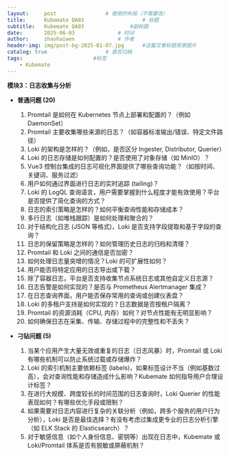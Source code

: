 ```yaml
---
layout:     post   				# 使用的布局（不需要改）
title:      Kubemate QA03            		# 标题 
subtitle:   Kubemate QA03				#副标题
date:       2025-06-03				# 时间
author:     zhaohaiwen 				# 作者
header-img: img/post-bg-2025-01-07.jpg		#这篇文章标题背景图片
catalog: true 					# 是否归档
tags:						#标签
    - Kubemate
---
```

**模块3：日志收集与分析**

* **普通问题 (20)**

  1. Promtail 是如何在 Kubernetes 节点上部署和配置的？（例如 DaemonSet）
  2. Promtail 主要收集哪些来源的日志？（如容器标准输出/错误、特定文件路径）
  3. Loki 的架构是怎样的？（例如，是否区分 Ingester, Distributor, Querier）
  4. Loki 的日志存储是如何配置的？是否使用了对象存储（如 MinIO）？
  5. Vue3 控制台集成的日志可视化界面提供了哪些查询功能？（如按时间、关键词、服务过滤）
  6. 用户如何通过界面进行日志的实时追踪 (tailing)？
  7. Loki 的 LogQL 查询语言，用户需要掌握到什么程度才能有效使用？平台是否提供了简化查询的方式？
  8. 日志的索引策略是怎样的？如何平衡查询性能和存储成本？
  9. 多行日志（如堆栈跟踪）是如何处理和聚合的？
  10. 对于结构化日志 (JSON 等格式)，Loki 是否支持字段提取和基于字段的查询？
  11. 日志的保留策略是怎样的？如何管理历史日志的归档和清理？
  12. Promtail 和 Loki 之间的通信是否加密？
  13. 如何处理日志量突增的情况？Loki 的可扩展性如何？
  14. 用户能否将特定应用的日志导出或下载？
  15. 除了容器日志，平台是否支持收集节点系统日志或其他自定义日志源？
  16. 日志告警是如何实现的？是否与 Prometheus Alertmanager 集成？
  17. 在日志查询界面，用户能否保存常用的查询或创建仪表盘？
  18. Loki 的多租户支持是如何实现的？日志数据是否按租户隔离？
  19. Promtail 的资源消耗（CPU, 内存）如何？对节点性能有无明显影响？
  20. 如何确保日志在采集、传输、存储过程中的完整性和不丢失？
* **刁钻问题 (5)**

  1. 当某个应用产生大量无效或重复的日志（日志风暴）时，Promtail 或 Loki 有哪些机制可以防止系统过载或存储爆炸？
  2. Loki 的索引机制主要依赖标签 (labels)，如果标签设计不当（例如基数过高），会对查询性能和存储造成什么影响？Kubemate 如何指导用户合理设计标签？
  3. 在进行大规模、跨度较长的时间范围的日志查询时，Loki Querier 的性能表现如何？有哪些优化手段或限制？
  4. 如果需要对日志内容进行复杂的关联分析（例如，跨多个服务的用户行为分析），Loki 是否是最佳选择？有没有考虑过集成更专业的日志分析引擎（如 ELK Stack 的 Elasticsearch）？
  5. 对于敏感信息（如个人身份信息、密钥等）出现在日志中，Kubemate 或 Loki/Promtail 体系是否有脱敏或屏蔽机制？
